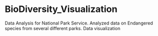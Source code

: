 # BioDiversity_Visualization
Data Analysis for National Park Service. Analyzed data on Endangered species from several different parks. Data visualization
